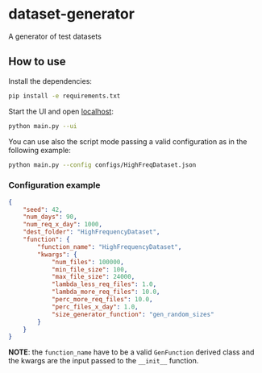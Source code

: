 # dataset-generator
A generator of test datasets

## How to use

Install the dependencies:

```bash
pip install -e requirements.txt
```

Start the UI and open [localhost](http://127.0.0.1:8050/):

```bash
python main.py --ui
```

You can use also the script mode passing a valid configuration as in the following
example:

```bash
python main.py --config configs/HighFreqDataset.json
```

### Configuration example

```json
{
    "seed": 42,
    "num_days": 90,
    "num_req_x_day": 1000,
    "dest_folder": "HighFrequencyDataset",
    "function": {
        "function_name": "HighFrequencyDataset",
        "kwargs": {
            "num_files": 100000,
            "min_file_size": 100,
            "max_file_size": 24000,
            "lambda_less_req_files": 1.0,
            "lambda_more_req_files": 10.0,
            "perc_more_req_files": 10.0,
            "perc_files_x_day": 1.0,
            "size_generator_function": "gen_random_sizes"
        }
    }
}
```

**NOTE**: the `function_name` have to be a valid `GenFunction` derived class and
the kwargs are the input passed to the `__init__` function.
